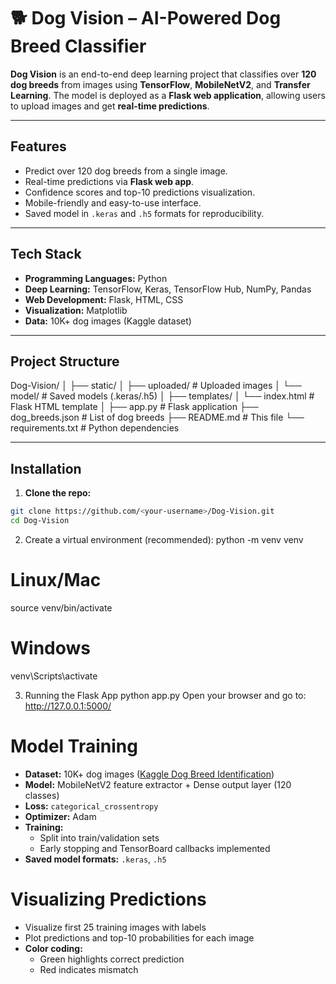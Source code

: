 # 🐕 Dog Vision – AI-Powered Dog Breed Classifier

**Dog Vision** is an end-to-end deep learning project that classifies over **120 dog breeds** from images using **TensorFlow**, **MobileNetV2**, and **Transfer Learning**. The model is deployed as a **Flask web application**, allowing users to upload images and get **real-time predictions**.

---

## Features

- Predict over 120 dog breeds from a single image.
- Real-time predictions via **Flask web app**.
- Confidence scores and top-10 predictions visualization.
- Mobile-friendly and easy-to-use interface.
- Saved model in `.keras` and `.h5` formats for reproducibility.

---

## Tech Stack

- **Programming Languages:** Python  
- **Deep Learning:** TensorFlow, Keras, TensorFlow Hub, NumPy, Pandas  
- **Web Development:** Flask, HTML, CSS  
- **Visualization:** Matplotlib  
- **Data:** 10K+ dog images (Kaggle dataset)

---

## Project Structure

Dog-Vision/
│
├── static/
│ ├── uploaded/ # Uploaded images
│ └── model/ # Saved models (.keras/.h5)
│
├── templates/
│ └── index.html # Flask HTML template
│
├── app.py # Flask application
├── dog_breeds.json # List of dog breeds
├── README.md # This file
└── requirements.txt # Python dependencies


---

## Installation

1. **Clone the repo:**
```bash
git clone https://github.com/<your-username>/Dog-Vision.git
cd Dog-Vision
```

2. Create a virtual environment (recommended):
python -m venv venv
# Linux/Mac
source venv/bin/activate
# Windows
venv\Scripts\activate

3. Running the Flask App
python app.py
Open your browser and go to: http://127.0.0.1:5000/


# Model Training

- **Dataset:** 10K+ dog images ([Kaggle Dog Breed Identification](https://www.kaggle.com/c/dog-breed-identification))  
- **Model:** MobileNetV2 feature extractor + Dense output layer (120 classes)  
- **Loss:** `categorical_crossentropy`  
- **Optimizer:** Adam  
- **Training:** 
  - Split into train/validation sets  
  - Early stopping and TensorBoard callbacks implemented  
- **Saved model formats:** `.keras`, `.h5`  

# Visualizing Predictions

- Visualize first 25 training images with labels  
- Plot predictions and top-10 probabilities for each image  
- **Color coding:**  
  - Green highlights correct prediction  
  - Red indicates mismatch

